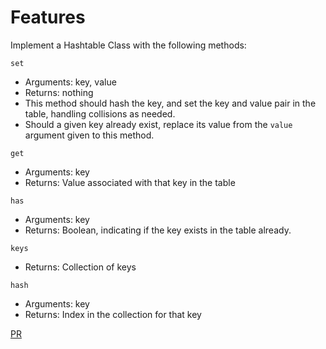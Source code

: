# Features

Implement a Hashtable Class with the following methods:

`set`

- Arguments: key, value
- Returns: nothing
- This method should hash the key, and set the key and value pair in the table, handling collisions as needed.
- Should a given key already exist, replace its value from the `value` argument given to this method.


`get`

- Arguments: key
- Returns: Value associated with that key in the table

`has`

- Arguments: key
- Returns: Boolean, indicating if the key exists in the table already.

`keys`

- Returns: Collection of keys

`hash`

- Arguments: key
- Returns: Index in the collection for that key

[PR](https://github.com/SarahTek/data-structures-and-algorithms-401/pull/84)
